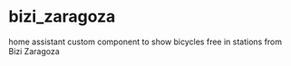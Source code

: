# bizi_zaragoza
home assistant custom component to show bicycles free in stations from Bizi Zaragoza
